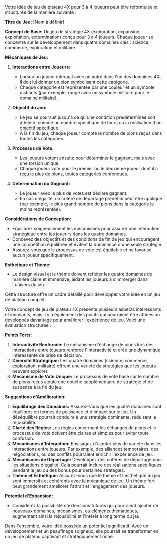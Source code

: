 Votre idée de jeu de plateau 4X pour 3 à 4 joueurs peut être reformulée et structurée de la manière suivante :

**Titre du Jeu:** [Nom à définir]

**Concept de Base:**
Un jeu de stratégie 4X (exploration, expansion, exploitation, extermination) conçu pour 3 à 4 joueurs. Chaque joueur se concentre sur le développement dans quatre domaines clés : science, commerce, exploration et militaire.

**Mécaniques de Jeu:**

1. **Interactions entre Joueurs:**
   - Lorsqu'un joueur interagit avec un autre dans l'un des domaines 4X, il doit lui donner un pion symbolisant cette catégorie.
   - Chaque catégorie est représentée par une couleur et un symbole distincts (par exemple, rouge avec un symbole militaire pour le domaine militaire).

2. **Objectif du Jeu:**
   - Le jeu se poursuit jusqu'à ce qu'une condition prédéterminée soit atteinte, comme un nombre spécifique de tours ou la réalisation d'un objectif spécifique.
   - À la fin du jeu, chaque joueur compte le nombre de pions reçus dans toutes les catégories.

3. **Processus de Vote:**
   - Les joueurs votent ensuite pour déterminer le gagnant, mais avec une torsion unique.
   - Chaque joueur vote pour le premier ou le deuxième joueur dont il a reçu le plus de pions, toutes catégories confondues.

4. **Détermination du Gagnant:**
   - Le joueur avec le plus de votes est déclaré gagnant.
   - En cas d'égalité, un critère de départage prédéfini peut être appliqué (par exemple, le plus grand nombre de pions dans la catégorie la moins représentée).

**Considérations de Conception:**
- Équilibrez soigneusement les mécanismes pour assurer une interaction stratégique entre les joueurs dans les quatre domaines.
- Concevez des objectifs et des conditions de fin de jeu qui encouragent une compétition équilibrée et évitent la dominance d'une seule stratégie.
- Assurez-vous que le processus de vote est équitable et ne favorise aucun joueur spécifiquement.

**Esthétique et Thème:**
- Le design visuel et le thème doivent refléter les quatre domaines de manière claire et immersive, aidant les joueurs à s'immerger dans l'univers du jeu.

Cette structure offre un cadre détaillé pour développer votre idée en un jeu de plateau complet.



Votre concept de jeu de plateau 4X présente plusieurs aspects intéressants et innovants, mais il y a également des points qui pourraient être affinés ou développés davantage pour améliorer l'expérience de jeu. Voici une évaluation structurée :

**Points Forts:**
1. **Interactivité Renforcée:** Le mécanisme d'échange de pions lors des interactions entre joueurs renforce l'interactivité et crée une dynamique intéressante de prise de décision.
2. **Diversité Stratégique:** Les quatre domaines (science, commerce, exploration, militaire) offrent une variété de stratégies que les joueurs peuvent explorer.
3. **Mécanisme de Vote Unique:** Le processus de vote basé sur le nombre de pions reçus ajoute une couche supplémentaire de stratégie et de suspense à la fin du jeu.

**Suggestions d'Amélioration:**
1. **Équilibrage des Domaines:** Assurez-vous que les quatre domaines sont équilibrés en termes de puissance et d'impact sur le jeu. Un déséquilibre pourrait conduire à une stratégie dominante, réduisant la rejouabilité.
2. **Clarté des Règles:** Les règles concernant les échanges de pions et le processus de vote doivent être claires et simples pour éviter toute confusion.
3. **Mécanismes d'Interaction:** Envisagez d'ajouter plus de variété dans les interactions entre joueurs. Par exemple, des alliances temporaires, des négociations, ou des conflits pourraient enrichir l'expérience de jeu.
4. **Mécanismes de Départage:** Développez des critères de départage pour les situations d'égalité. Cela pourrait inclure des réalisations spécifiques pendant le jeu ou des bonus pour certaines stratégies.
5. **Thème et Esthétique:** Assurez-vous que le thème et l'esthétique du jeu sont immersifs et cohérents avec la mécanique de jeu. Un thème fort peut grandement améliorer l'attrait et l'engagement des joueurs.

**Potentiel d'Expansion:**
- Considérez la possibilité d'extensions futures qui pourraient ajouter de nouveaux domaines, mécanismes, ou éléments thématiques, augmentant ainsi la rejouabilité et l'intérêt à long terme du jeu.

Dans l'ensemble, votre idée possède un potentiel significatif. Avec un développement et un peaufinage soigneux, elle pourrait se transformer en un jeu de plateau captivant et stratégiquement riche.